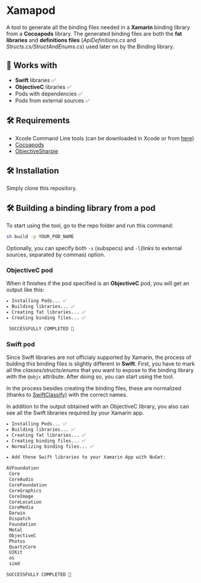 # Xamapod
A tool to generate all the binding files needed in a **Xamarin** binding library
from a **Cocoapods** library. The generated binding files are both the **fat libraries** and
**definitions files** (_ApiDefinitions.cs_ and _Structs.cs/StructAndEnums.cs_) used later on by the Binding library.

## 🚀 Works with

- **Swift** libraries ✅
- **ObjectiveC** libraries ✅
- Pods with dependencies ✅
- Pods from external sources ✅


## 🛠 Requirements

- Xcode Command Line tools (can be downloaded in Xcode or from [here](https://developer.apple.com/downloads/index.action))
- [Cocoapods](https://guides.cocoapods.org/using/getting-started.html)
- [ObjectiveSharpie](https://dl.xamarin.com/objective-sharpie/ObjectiveSharpie.pkg)

## 🛠 Installation

Simply clone this repository.

## 🛠 Building a binding library from a pod

To start using the tool, go to the repo folder and run this command:

```bash
sh build -p YOUR_POD_NAME
```

Optionally, you can specify both `-s` (subspecs) and `-l`(links to external sources, separated by commas) option.

### ObjectiveC pod

When it finishes if the pod specified is an **ObjectiveC** pod, you will get an output like this:

```bash
▸ Installing Pods... ✅
▸ Building libraries... ✅
▸ Creating fat libraries... ✅
▸ Creating binding files... ✅

 SUCCESSFULLY COMPLETED 🚀
```

### Swift pod

Since Swift libraries are not officialy supported by Xamarin, the process of
bulding this binding files is slightly different in **Swift**. First, you have
to mark all the _classes/structs/enums_ that you want to expose
to the binding library with the `@objc` attribute. After doing so, you can start using the tool.

In the process besides creating the binding files, these are normalized (thanks to [SwiftClassify](https://github.com/Flash3001/SwiftClassify))
with the correct names.

In addition to the output obtained with an ObjectiveC library, you also can see all the Swift libraries required by your Xamarin app.

```bash
▸ Installing Pods... ✅
▸ Building libraries... ✅
▸ Creating fat libraries... ✅
▸ Creating binding files... ✅
▸ Normalizing binding files... ✅

▸ Add these Swift libraries to your Xamarin App with NuGet:

AVFoundation
 Core
 CoreAudio
 CoreFoundation
 CoreGraphics
 CoreImage
 CoreLocation
 CoreMedia
 Darwin
 Dispatch
 Foundation
 Metal
 ObjectiveC
 Photos
 QuartzCore
 UIKit
 os
 simd

SUCCESSFULLY COMPLETED 🚀
```
